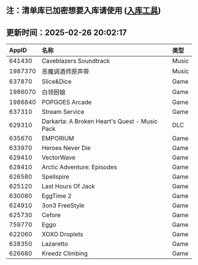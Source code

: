 ## 注：清单库已加密想要入库请使用 ([入库工具](https://github.com/BlankTMing/ManifestAutoUpdate/releases))

## 更新时间：2025-02-26 20:02:17
| AppID | 名称 | 类型  |
| :-------------------- | :----------------------------- | :----------- |
| 641430 | Caveblazers Soundtrack| Music |
| 1987370 | 恶魔调酒师原声带| Music |
| 637870 | Slice&Dice| Game |
| 1986070 | 白领厨娘| Game |
| 1986840 | POPGOES Arcade| Game |
| 637310 | Stream Service| Game |
| 629310 | Darkarta: A Broken Heart's Quest - Music Pack| DLC |
| 635670 | EMPORIUM| Game |
| 633970 | Heroes Never Die| Game |
| 629410 | VectorWave| Game |
| 628410 | Arctic Adventure: Episodes| Game |
| 626580 | Spellspire| Game |
| 625120 | Last Hours Of Jack| Game |
| 630080 | EggTime 2| Game |
| 624910 | 3on3 FreeStyle| Game |
| 625730 | Cefore| Game |
| 759770 | Eggo| Game |
| 622060 | XOXO Droplets| Game |
| 628350 | Lazaretto| Game |
| 626680 | Kreedz Climbing| Game |
